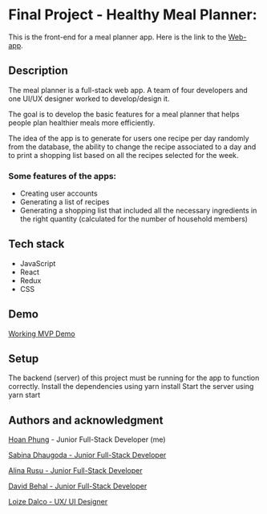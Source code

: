 # Final Project - Healthy Meal Planner:
This is the front-end for a meal planner app.
Here is the link to the [Web-app](https://planet-friendly-meal-planner.netlify.com).

## Description
The meal planner is a full-stack web app. A team of four developers and one UI/UX designer worked to develop/design it.

The goal is to develop the basic features for a meal planner that helps people plan healthier meals more efficiently.

The idea of the app is to generate for users one recipe per day randomly from the database, the ability to change the recipe associated to a day and to print a shopping list based on all the recipes selected for the week.

### Some features of the apps:
- Creating user accounts
- Generating a list of recipes
- Generating a shopping list that included all the necessary ingredients in the right quantity (calculated for the number of household members)

## Tech stack
* JavaScript
* React
* Redux
* CSS

## Demo
[Working MVP Demo](https://loized.com/img/meal/video_meal.gif)

## Setup
The backend (server) of this project must be running for the app to function correctly.
Install the dependencies using yarn install
Start the server using yarn start

## Authors and acknowledgment
[Hoan Phung](https://www.linkedin.com/in/hoanphung) - Junior Full-Stack Developer (me)

[Sabina Dhaugoda - Junior Full-Stack Developer](https://www.linkedin.com/in/sabinadhaugoda)

[Alina Rusu - Junior Full-Stack Developer](https://github.com/alex-alina)

[David Behal - Junior Full-Stack Developer](https://github.com/DavidB59)

[Loize Dalco - UX/ UI Designer](https://loized.com/)

